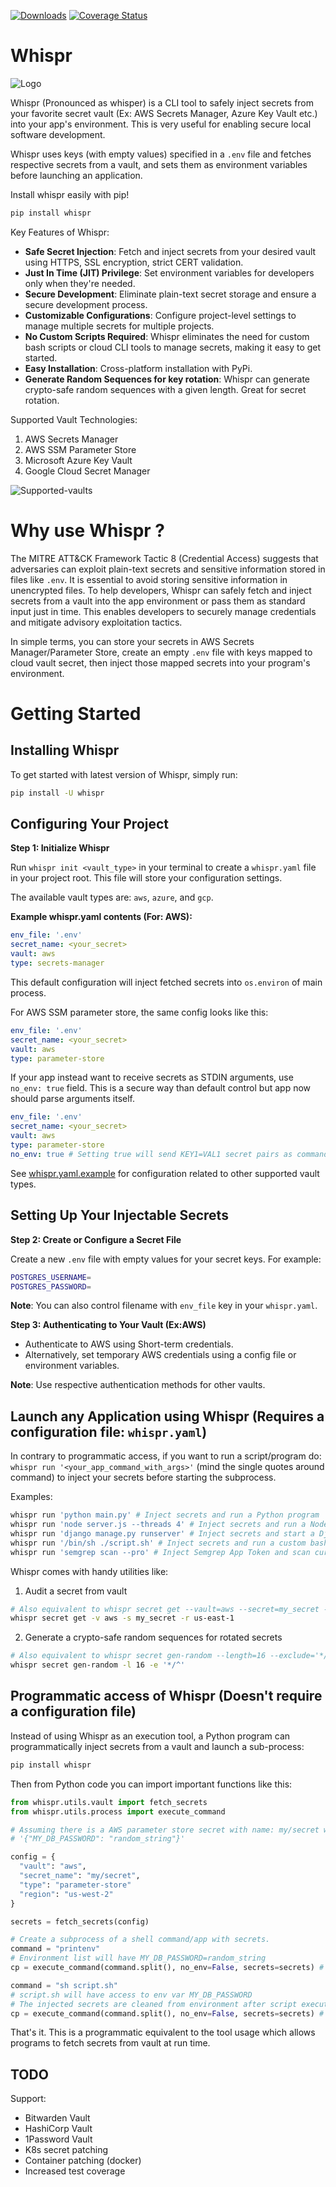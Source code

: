 [![Downloads](https://static.pepy.tech/badge/whispr/month)](https://pepy.tech/project/whispr)
[![Coverage Status](https://coveralls.io/repos/github/narenaryan/whispr/badge.svg)](https://coveralls.io/github/narenaryan/whispr)

# Whispr

![Logo](https://github.com/narenaryan/whispr/raw/main/logo.png)

Whispr (Pronounced as whisper) is a CLI tool to safely inject secrets from your favorite secret vault (Ex: AWS Secrets Manager, Azure Key Vault etc.) into your app's environment. This is very useful for enabling secure local software development.

Whispr uses keys (with empty values) specified in a `.env` file and fetches respective secrets from a vault, and sets them as environment variables before launching an application.

Install whispr easily with pip!

```bash
pip install whispr
```

Key Features of Whispr:

* **Safe Secret Injection**: Fetch and inject secrets from your desired vault using HTTPS, SSL encryption, strict CERT validation.
* **Just In Time (JIT) Privilege**: Set environment variables for developers only when they're needed.
* **Secure Development**: Eliminate plain-text secret storage and ensure a secure development process.
* **Customizable Configurations**: Configure project-level settings to manage multiple secrets for multiple projects.
* **No Custom Scripts Required**: Whispr eliminates the need for custom bash scripts or cloud CLI tools to manage secrets, making it easy to get started.
* **Easy Installation**: Cross-platform installation with PyPi.
* **Generate Random Sequences for key rotation**: Whispr can generate crypto-safe random sequences with a given length. Great for secret rotation.

Supported Vault Technologies:

1. AWS Secrets Manager
2. AWS SSM Parameter Store
3. Microsoft Azure Key Vault
4. Google Cloud Secret Manager

![Supported-vaults](https://github.com/narenaryan/whispr/raw/main/whispr-supported.png)


# Why use Whispr ?

The MITRE ATT&CK Framework Tactic 8 (Credential Access) suggests that adversaries can exploit plain-text secrets and sensitive information stored in files like `.env`. It is essential to avoid storing
sensitive information in unencrypted files. To help developers, Whispr can safely fetch and inject secrets from a vault into the app environment or pass them as standard input just in time. This enables developers to securely manage
credentials and mitigate advisory exploitation tactics.

In simple terms, you can store your secrets in AWS Secrets Manager/Parameter Store, create an empty `.env` file with keys mapped to cloud vault secret, then inject those mapped secrets into your program's environment.

# Getting Started

## Installing Whispr

To get started with latest version of Whispr, simply run:

```bash
pip install -U whispr
```

## Configuring Your Project

**Step 1: Initialize Whispr**

Run `whispr init <vault_type>` in your terminal to create a `whispr.yaml` file in your project root. This file will store your configuration settings.

The available vault types are: `aws`, `azure`, and `gcp`.

**Example whispr.yaml contents (For: AWS):**
```yaml
env_file: '.env'
secret_name: <your_secret>
vault: aws
type: secrets-manager
```
This default configuration will inject fetched secrets into `os.environ` of main process.

For AWS SSM parameter store, the same config looks like this:
```yaml
env_file: '.env'
secret_name: <your_secret>
vault: aws
type: parameter-store
```

If your app instead want to receive secrets as STDIN arguments, use `no_env: true` field.
This is a secure way than default control but app now should parse arguments itself.

```yaml
env_file: '.env'
secret_name: <your_secret>
vault: aws
type: parameter-store
no_env: true # Setting true will send KEY1=VAL1 secret pairs as command args
```

See [whispr.yaml.example](https://github.com/narenaryan/whispr/raw/main/whispr.yaml.example) for configuration related to other supported vault types.

## Setting Up Your Injectable Secrets

**Step 2: Create or Configure a Secret File**

Create a new `.env` file with empty values for your secret keys. For example:

```bash
POSTGRES_USERNAME=
POSTGRES_PASSWORD=
```

**Note**: You can also control filename with `env_file` key in your `whispr.yaml`.

**Step 3: Authenticating to Your Vault (Ex:AWS)**

*   Authenticate to AWS using Short-term credentials.
*   Alternatively, set temporary AWS credentials using a config file or environment variables.

**Note**: Use respective authentication methods for other vaults.

## Launch any Application using Whispr (Requires a configuration file: `whispr.yaml`)
In contrary to programmatic access, if you want to run a script/program do: `whispr run '<your_app_command_with_args>'` (mind the single quotes around command) to inject your secrets before starting the subprocess.

Examples:
```bash
whispr run 'python main.py' # Inject secrets and run a Python program
whispr run 'node server.js --threads 4' # Inject secrets and run a Node.js express server
whispr run 'django manage.py runserver' # Inject secrets and start a Django server
whispr run '/bin/sh ./script.sh' # Inject secrets and run a custom bash script. Script should be permitted to execute
whispr run 'semgrep scan --pro' # Inject Semgrep App Token and scan current directory with Semgrep SAST tool.
```

Whispr comes with handy utilities like:

1. Audit a secret from vault

```sh
# Also equivalent to whispr secret get --vault=aws --secret=my_secret --region=us-east-1
whispr secret get -v aws -s my_secret -r us-east-1
```

2. Generate a crypto-safe random sequences for rotated secrets

```sh
# Also equivalent to whispr secret gen-random --length=16 --exclude='*/^'
whispr secret gen-random -l 16 -e '*/^'
```

## Programmatic access of Whispr (Doesn't require a configuration file)

Instead of using Whispr as an execution tool, a Python program can programmatically inject secrets from a vault and launch a sub-process:

```bash
pip install whispr
```

Then from Python code you can import important functions like this:

```py
from whispr.utils.vault import fetch_secrets
from whispr.utils.process import execute_command

# Assuming there is a AWS parameter store secret with name: my/secret with JSON-like string with values:
# '{"MY_DB_PASSWORD": "random_string"}'

config = {
  "vault": "aws",
  "secret_name": "my/secret",
  "type": "parameter-store"
  "region": "us-west-2"
}

secrets = fetch_secrets(config)

# Create a subprocess of a shell command/app with secrets.
command = "printenv"
# Environment list will have MY_DB_PASSWORD=random_string
cp = execute_command(command.split(), no_env=False, secrets=secrets) # cp is CompletedProcess object.

command = "sh script.sh"
# script.sh will have access to env var MY_DB_PASSWORD
# The injected secrets are cleaned from environment after script execution
cp = execute_command(command.split(), no_env=False, secrets=secrets) # cp is CompletedProcess object.
```

That's it. This is a programmatic equivalent to the tool usage which allows programs to fetch secrets from vault at run time.

## TODO

Support:

* Bitwarden Vault
* HashiCorp Vault
* 1Password Vault
* K8s secret patching
* Container patching (docker)
* Increased test coverage
